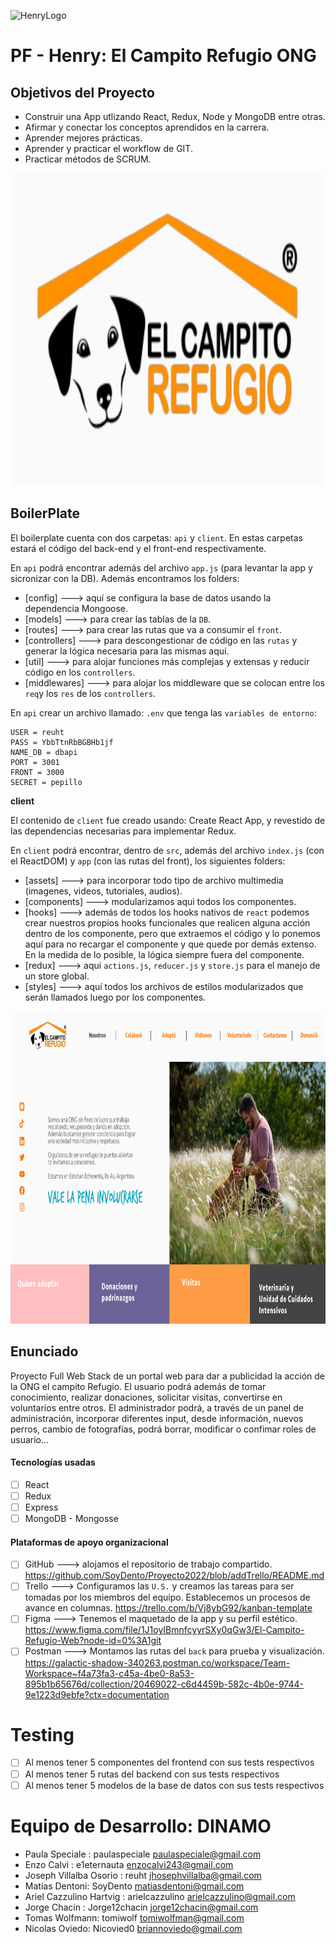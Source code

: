 ![HenryLogo](https://d31uz8lwfmyn8g.cloudfront.net/Assets/logo-henry-white-lg.png)

# __PF - Henry: El Campito Refugio ONG__

## Objetivos del Proyecto

- Construir una App utlizando React, Redux, Node y MongoDB entre otras.
- Afirmar y conectar los conceptos aprendidos en la carrera.
- Aprender mejores prácticas.
- Aprender y practicar el workflow de GIT.
- Practicar métodos de SCRUM.


<img height="500" src="client/src/assets/logoElCampito.jpg" />



## BoilerPlate

El boilerplate cuenta con dos carpetas: `api` y `client`. En estas carpetas estará el código del back-end y el front-end respectivamente.

En `api` podrá encontrar además del archivo `app.js` (para levantar la app y sicronizar con la DB).
Además encontramos los folders:
- [config] ---> aquí se configura la base de datos usando la dependencia Mongoose.
- [models] ---> para crear las tablas de la `DB`.
- [routes] ---> para crear las rutas que va a consumir el `front`.
- [controllers] ---> para descongestionar de código en las `rutas` y generar la lógica necesaria para las mismas aquí.
- [util] ---> para alojar funciones más complejas y extensas y reducir código en los `controllers`.
- [middlewares] ---> para alojar los middleware que se colocan entre los `req`y los `res` de los `controllers`.


En `api` crear un archivo llamado: `.env` que tenga las `variables de entorno`:

```env
USER = reuht
PASS = YbbTtnRbBGBHb1jf
NAME_DB = dbapi
PORT = 3001
FRONT = 3000
SECRET = pepillo
```


__client__


El contenido de `client` fue creado usando: Create React App, y revestido de las dependencias necesarias para implementar Redux.


En `client` podrá encontrar, dentro de `src`, además del archivo `index.js` (con el ReactDOM) y `app` (con las rutas del front), los siguientes folders: 

- [assets] ---> para incorporar todo tipo de archivo multimedia (imagenes, videos, tutoriales, audios).
- [components] ---> modularizamos aqui todos los componentes.
- [hooks] ---> además de todos los hooks nativos de  `react` podemos crear nuestros propios hooks funcionales que realicen alguna acción dentro de los componente, pero que extraemos el código y lo ponemos aquí para no recargar el componente y que quede por demás extenso. En la medida de lo posible, la lógica siempre fuera del componente.
- [redux] ---> aqui `actions.js`, `reducer.js` y `store.js` para el manejo de un store global.
- [styles] ---> aquí todos los archivos de estilos modularizados que serán llamados luego por los componentes.


<img height="500" src="client/src/assets/front.png" />


## __Enunciado__

Proyecto Full Web Stack de un portal web para dar a publicidad la acción de la ONG el campito Refugio. 
El usuario podrá además de tomar conocimiento, realizar donaciones, solicitar visitas, convertirse en voluntarios entre otros.
El administrador podrá, a través de un panel de administración, incorporar diferentes input, desde información, nuevos perros, cambio de fotografías, podrá borrar, modificar o confimar roles de usuario... 


#### Tecnologías usadas
- [ ] React
- [ ] Redux
- [ ] Express
- [ ] MongoDB - Mongosse

#### Plataformas de apoyo organizacional

- [ ] GitHub ---> alojamos el repositorio de trabajo compartido.
    https://github.com/SoyDento/Proyecto2022/blob/addTrello/README.md
- [ ] Trello ---> Configuramos las `U.S.` y creamos las tareas para ser tomadas por los miembros del equipo. Establecemos un procesos de avance en columnas.
    https://trello.com/b/Vj8ybG92/kanban-template
- [ ] Figma ---> Tenemos el maquetado de la app y su perfil estético.
    https://www.figma.com/file/1J1oyIBmnfcyyrSXy0qGw3/El-Campito-Refugio-Web?node-id=0%3A1git 
- [ ] Postman --->  Montamos las rutas del `back` para prueba y visualización.
    https://galactic-shadow-340263.postman.co/workspace/Team-Workspace~f4a73fa3-c45a-4be0-8a53-895b1b65676d/collection/20469022-c6d4459b-582c-4b0e-9744-9e1223d9ebfe?ctx=documentation
  
# Testing

- [ ] Al menos tener 5 componentes del frontend con sus tests respectivos
- [ ] Al menos tener 5 rutas del backend con sus tests respectivos
- [ ] Al menos tener 5 modelos de la base de datos con sus tests respectivos

# Equipo de Desarrollo: DINAMO

- Paula Speciale : paulaspeciale  paulaspeciale@gmail.com
- Enzo Calvi : e1eternauta  enzocalvi243@gmail.com
- Joseph Villalba Osorio : reuht  jhosephvillalba@gmail.com
- Matías Dentoni: SoyDento  matiasdentoni@gmail.com
- Ariel Cazzulino Hartvig : arielcazzulino   arielcazzulino@gmail.com
- Jorge Chacin : Jorge12chacin  jorge12chacin@gmail.com
- Tomas Wolfmann: tomiwolf  tomiwolfman@gmail.com
- Nicolas Oviedo: Nicovied0   briannoviedo@gmail.com 
